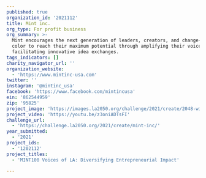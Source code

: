 ```yaml
---
published: true
organization_id: '2021112'
title: Mint inc.
org_type: For profit business
org_summary: >-
  Mint encourages the next generation of leaders, creators, and change-makers of
  color to reach their maximum potential through amplifying their voices and
  facilitating innovative idea exchanges.
tags_indicators: []
charity_navigator_url: ''
organization_website:
  - 'https://www.mintinc-usa.com'
twitter: ''
instagram: '@mintinc_usa'
facebook: 'https://www.facebook.com/mintincusa'
ein: '862544959'
zip: '95825'
project_image: 'https://images.la2050.org/challenge/2021/create/2048-wide/mint-inc.jpg'
project_video: 'https://youtu.be/z3oniADTsFI'
challenge_url:
  - 'https://challenge.la2050.org/2021/create/mint-inc/'
year_submitted:
  - '2021'
project_ids:
  - '1202112'
project_titles:
  - 'MINT100 Voices of LA: Diversifying Entrepreneurial Impact'

---
```

